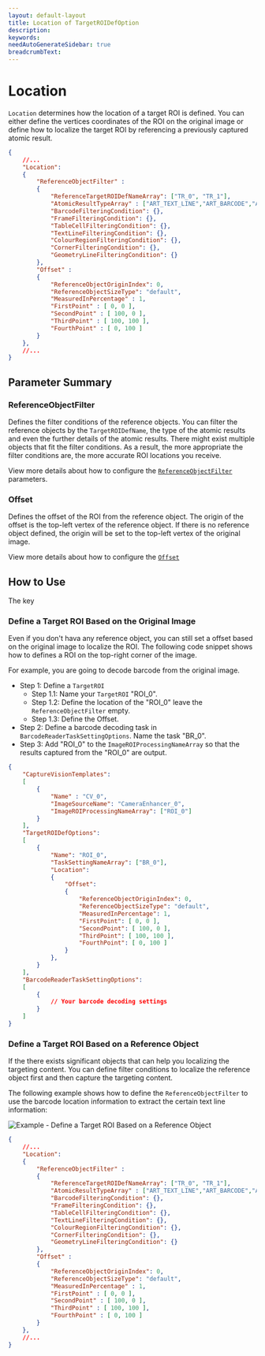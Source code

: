 ```yaml
---
layout: default-layout
title: Location of TargetROIDefOption
description:
keywords:
needAutoGenerateSidebar: true
breadcrumbText:
---
```


# Location

`Location` determines how the location of a target ROI is defined. You can either define the vertices coordinates of the ROI on the original image or define how to localize the target ROI by referencing a previously captured atomic result.

```json
{
    //...
    "Location": 
    {
        "ReferenceObjectFilter" :
        {  
            "ReferenceTargetROIDefNameArray": ["TR_0", "TR_1"], 
            "AtomicResultTypeArray" : ["ART_TEXT_LINE","ART_BARCODE","ART_FRAME","ART_TABLE_CELL"], 
            "BarcodeFilteringCondition": {},
            "FrameFilteringCondition": {},
            "TableCellFilteringCondition": {},
            "TextLineFilteringCondition": {},
            "ColourRegionFilteringCondition": {},
            "CornerFilteringCondition": {},
            "GeometryLineFilteringCondition": {}
        },
        "Offset" :
        {
            "ReferenceObjectOriginIndex": 0,
            "ReferenceObjectSizeType": "default",
            "MeasuredInPercentage" : 1,
            "FirstPoint" : [ 0, 0 ],
            "SecondPoint" : [ 100, 0 ],
            "ThirdPoint" : [ 100, 100 ],
            "FourthPoint" : [ 0, 100 ]
        }
    },
    //...
}
```

## Parameter Summary

### ReferenceObjectFilter

Defines the filter conditions of the reference objects. You can filter the reference objects by the `TargetROIDefName`, the type of the atomic results and even the further details of the atomic results. There might exist multiple objects that fit the filter conditions. As a result, the more appropriate the filter conditions are, the more accurate ROI locations you receive.

View more details about how to configure the [`ReferenceObjectFilter`](ReferenceObjectFilter.md) parameters.

### Offset

Defines the offset of the ROI from the reference object. The origin of the offset is the top-left vertex of the reference object. If there is no reference object defined, the origin will be set to the top-left vertex of the original image.

View more details about how to configure the [`Offset`](Offset.md)

## How to Use

The key 

### Define a Target ROI Based on the Original Image

Even if you don't hava any reference object, you can still set a offset based on the original image to localize the ROI. The following code snippet shows how to defines a ROI on the top-right corner of the image.

For example, you are going to decode barcode from the original image.

* Step 1: Define a `TargetROI`
  * Step 1.1: Name your `TargetROI` "ROI_0".
  * Step 1.2: Define the location of the "ROI_0" leave the `ReferenceObjectFilter` empty.
  * Step 1.3: Define the Offset.
* Step 2: Define a barcode decoding task in `BarcodeReaderTaskSettingOptions`. Name the task "BR_0".
* Step 3: Add "ROI_0" to the `ImageROIProcessingNameArray` so that the results captured from the "ROI_0" are output.

```json
{
    "CaptureVisionTemplates": 
    [
        {
            "Name" : "CV_0",
            "ImageSourceName": "CameraEnhancer_0",
            "ImageROIProcessingNameArray": ["ROI_0"]     
        }
    ],
    "TargetROIDefOptions": 
    [
        {
            "Name": "ROI_0",
            "TaskSettingNameArray": ["BR_0"],
            "Location": 
            {
                "Offset":
                {
                    "ReferenceObjectOriginIndex": 0,
                    "ReferenceObjectSizeType": "default",
                    "MeasuredInPercentage": 1,
                    "FirstPoint": [ 0, 0 ],
                    "SecondPoint": [ 100, 0 ],
                    "ThirdPoint": [ 100, 100 ],
                    "FourthPoint": [ 0, 100 ]
                }
            },
        }
    ],
    "BarcodeReaderTaskSettingOptions":
    [
        {
            // Your barcode decoding settings
        }
    ]
}
```

### Define a Target ROI Based on a Reference Object

If the there exists significant objects that can help you localizing the targeting content. You can define filter conditions to localize the reference object first and then capture the targeting content.

The following example shows how to define the `ReferenceObjectFilter` to use the barcode location information to extract the certain text line information:

![Example - Define a Target ROI Based on a Reference Object](example-reference-obj-filter.jpg)

```json
{
    //...
    "Location": 
    {
        "ReferenceObjectFilter" :
        {  
            "ReferenceTargetROIDefNameArray": ["TR_0", "TR_1"], 
            "AtomicResultTypeArray" : ["ART_TEXT_LINE","ART_BARCODE","ART_FRAME","ART_TABLE_CELL"], 
            "BarcodeFilteringCondition": {},
            "FrameFilteringCondition": {},
            "TableCellFilteringCondition": {},
            "TextLineFilteringCondition": {},
            "ColourRegionFilteringCondition": {},
            "CornerFilteringCondition": {},
            "GeometryLineFilteringCondition": {}
        },
        "Offset" :
        {
            "ReferenceObjectOriginIndex": 0,
            "ReferenceObjectSizeType": "default",
            "MeasuredInPercentage" : 1,
            "FirstPoint" : [ 0, 0 ],
            "SecondPoint" : [ 100, 0 ],
            "ThirdPoint" : [ 100, 100 ],
            "FourthPoint" : [ 0, 100 ]
        }
    },
    //...
}
```
